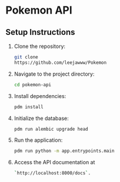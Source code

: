 # Pokemon API

## Setup Instructions

1. Clone the repository:
   ```bash
   git clone
   https://github.com/leejawww/Pokemon

2. Navigate to the project directory:
    ```bash
    cd pokemon-api

3. Install dependencies:
    ```bash
   pdm install

4. Initialize the database:
    ```bash
   pdm run alembic upgrade head

5. Run the application:
    ```bash
   pdm run python -m app.entrypoints.main

6. Access the API documentation at
   ```bash
   `http://localhost:8000/docs`.
